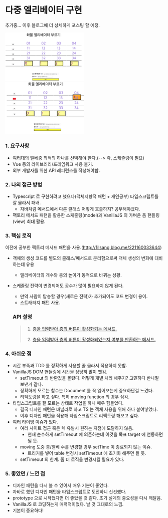 다중 엘리베이터 구현
===
추가중...
이후 블로그에 더 상세하게 포스팅 할 예정.

<img src="./MD/D1.png" width="50%" />
<img src="./MD/D2.png" width="50%" />

### 1. 요구사항

- 여러대의 엘베중 최적의 하나를 선택해야 한다.(--> 락, 스케줄링이 필요)
- Vue 등의 라이브러리/프레임워크 사용 불가.
- 외부 개발자를 위한 API 레퍼런스를 작성해야함.

### 2. 나의 접근 방법

- Typescript 로 구현하려고 했으나(객체지향적 패턴 + 개인공부) 타입스크립트를 잘 몰라서 패배.
    - 자바처럼 메서드에서 다른 클래스 어떻게 호출하지? 공부해야겠다.
- 팩토리 메서드 패턴을 활용한 스케줄링(model)과 VanillaJS 의 가벼운 돔 핸들링(view) 최대 활용.

### 3. 핵심 로직

이전에 공부한 팩토리 메서드 패턴을 사용.(http://1ilsang.blog.me/221160033644)

- 객체의 생성 코드를 별도의 클래스/메서드로 분리함으로써 객체 생성의 변화에 대비하는데 유용
    - 엘리베이터의 개수와 층의 높이가 동적으로 바뀌는 상황.
- 스케줄링 전략이 변경되어도 공수가 많이 필요하지 않게 된다.
    - 만약 사람이 탑승할 경우(새로운 전략)가 추가되어도 코드 변경이 용이. 
    - 스트래터지 패턴 사용.
    
    ### API 설명
    > 1. [층을 입력받아 층의 버튼이 활성화되는 메서드.](./MD/buttonActivityMethod.MD)
    >
    > 2. [층을 입력받아 층의 버튼이 활성화되었는지 여부를 반환하는 메서드.](./MD/isButtonActivityMethod.MD)


### 4. 아쉬운 점

- 시간 부족과 TDD 를 정확하게 사용할 줄 몰라서 적용하지 못함.
- VanillaJS DOM 핸들링에 시간을 상당히 많이 뺏김.
    - setTimeout 의 반환값을 몰랐다. 어떻게 개별 처리 해주지? 고민하다 반나절 보낸거 같다.
    - 정확하게 모르는 함수는 Document 를 꼭 읽어보는게 중요하단걸 느겼다.
    - 리펙토링을 하고 싶다. 특히 moving function 의 경우 심각.
- 타입스크립트를 잘 모르는 상태로 작업을 하니 매우 힘들었다.
    - 결국 디자인 패턴은 바닐라로 하고 TS 는 객체 사용을 위해 하나 붙여넣었다.
    - 이후 디자인 패턴을 적용해 타입스크립트로 리팩토링 해보고 싶다.
- 여러 타이밍 이슈가 있다.
    - 여러 사이트 접근 혹은 렉 유발시 원하는 지점에 도달하지 않음.
        - 현재 순수하게 setTimeout 에 의존하는데 이것을 목표 target 에 연동하면 될 듯. 
    - moving 도중 층/엘베 수를 변경할 경우 setTime 이 종료되지 않는 이슈.
        - 트리거를 넣어 table 변경시 setTimeout 에 초기화 해주면 될 듯.
    - setTimeout 의 한계. 좀 더 로직을 변경시킬 필요가 있다.
    
### 5. 좋았던 / 느낀 점

- 디자인 패턴을 다시 볼 수 있어서 매우 기분이 좋았다.
- 자바로 했던 디자인 패턴을 타입스크립트로 도전하니 신선했다.
- prototype 으로 시작했다면 더 좋았을 것 같다. 초기 설계의 중요성을 다시 깨달음.
- VanillaJS 로 코딩하는게 매력적이었다. 날 것 그대로의 느낌.
- 기본이 중요하다!
 